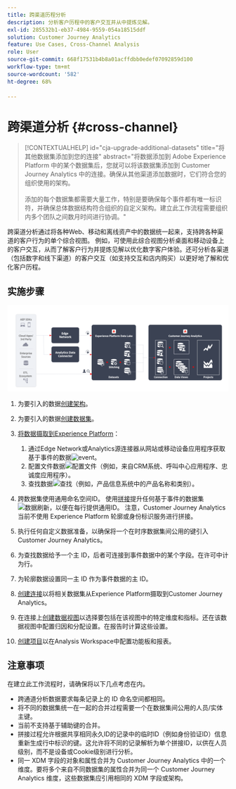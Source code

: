 ```yaml
---
title: 跨渠道历程分析
description: 分析客户历程中的客户交互并从中提炼见解。
exl-id: 285532b1-eb37-4984-9559-054a18515ddf
solution: Customer Journey Analytics
feature: Use Cases, Cross-Channel Analysis
role: User
source-git-commit: 668f17531b4b8a01acffdbb0edef07092859d100
workflow-type: tm+mt
source-wordcount: '582'
ht-degree: 68%

---
```


# 跨渠道分析 {#cross-channel}

<!-- markdownlint-disable MD034 -->

>[!CONTEXTUALHELP]
>id="cja-upgrade-additional-datasets"
>title="将其他数据集添加到您的连接"
>abstract="将数据添加到 Adobe Experience Platform 中的某个数据集后，您就可以将该数据集添加到 Customer Journey Analytics 中的连接。确保从其他渠道添加数据时，它们符合您的组织使用的架构。<br><br>添加的每个数据集都需要大量工作，特别是要确保每个事件都有唯一标识符，并确保总体数据结构符合组织的自定义架构。建立此工作流程需要组织内多个团队之间数月时间进行协调。"

<!-- markdownlint-enable MD034 -->

跨渠道分析通过将各种Web、移动和离线资产中的数据统一起来，支持跨各种渠道的客户行为的单个综合视图。 例如，可使用此综合视图分析桌面和移动设备上的客户交互，从而了解客户行为并提炼见解以优化数字客户体验。还可分析各渠道（包括数字和线下渠道）的客户交互（如支持交互和店内购买）以更好地了解和优化客户历程。

## 实施步骤

![此部分所述的实施步骤流程。](../assets/cca-architecture.png)

1. 为要引入的数据[创建架构](https://experienceleague.adobe.com/docs/experience-platform/xdm/tutorials/create-schema-ui.html?lang=zh-Hans)。
1. 为要引入的数据[创建数据集](https://experienceleague.adobe.com/docs/platform-learn/tutorials/data-ingestion/create-datasets-and-ingest-data.html)。
1. [将数据摄取到Experience Platform](https://experienceleague.adobe.com/docs/platform-learn/tutorials/data-ingestion/understanding-data-ingestion.html)：
   1. 通过Edge Network或Analytics源连接器从网站或移动设备应用程序获取基于事件的数据![event](https://spectrum.adobe.com/static/icons/workflow_18/Smock_Events_18_N.svg)。
   2. 配置文件数据![配置文件](https://spectrum.adobe.com/static/icons/workflow_18/Smock_User_18_N.svg)（例如，来自CRM系统、呼叫中心应用程序、忠诚度应用程序）。
   3. 查找数据![查找](https://spectrum.adobe.com/static/icons/workflow_18/Smock_Search_18_N.svg)（例如，产品信息系统中的产品名称和类别）。

1. 跨数据集使用通用命名空间ID。 使用[拼接](../../stitching/overview.md)提升任何基于事件的数据集![数据刷新](https://spectrum.adobe.com/static/icons/workflow_18/Smock_DataRefresh_18_N.svg)，以便在每行提供通用ID。 注意，Customer Journey Analytics 当前不使用 Experience Platform 轮廓或身份标识服务进行拼接。
1. 执行任何自定义数据准备，以确保将一个在时序数据集间公用的键引入 Customer Journey Analytics。
1. 为查找数据给予一个主 ID，后者可连接到事件数据中的某个字段。在许可中计为行。
1. 为轮廓数据设置同一主 ID 作为事件数据的主 ID。
1. [创建连接](../../connections/overview.md)以将相关数据集从Experience Platform摄取到Customer Journey Analytics。
1. 在连接上[创建数据视图](/help/data-views/create-dataview.md)以选择要包括在该视图中的特定维度和指标。还在该数据视图中配置归因和分配设置。在报告时计算这些设置。
1. [创建项目](/help/analysis-workspace/home.md)以在Analysis Workspace中配置功能板和报表。

## 注意事项

在建立此工作流程时，请确保将以下几点考虑在内。

* 跨通道分析数据要求每条记录上的 ID 命名空间都相同。
* 将不同的数据集统一在一起的合并过程需要一个在数据集间公用的人员/实体主键。
* 当前不支持基于辅助键的合并。
* 拼接过程允许根据共享相同永久ID的记录中的临时ID（例如身份验证ID）信息重新生成行中标识的键。这允许将不同的记录解析为单个拼接ID，以供在人员级别，而不是设备或Cookie级别进行分析。
* 同一 XDM 字段的对象和属性合并为 Customer Journey Analytics 中的一个维度。要将多个来自不同数据集的属性合并为同一个 Customer Journey Analytics 维度，这些数据集应引用相同的 XDM 字段或架构。

